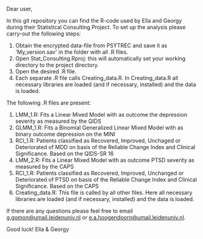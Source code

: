Dear user,

In this git repository you can find the R-code used by Ella and Georgy during their Statistical Consulting Project.
To set up the analysis please carry-out the following steps:

1. Obtain the encrypted data-file from PSYTREC and save it as 'My_version.sav' in the folder with all .R files.
2. Open Stat_Consulting.Rproj: this will automatically set your working directory to the project directory.
3. Open the desired .R file. 
4. Each separate .R file calls Creating_data.R. In Creating_data.R all necessary libraries are loaded (and if necessary, installed) and the data is loaded.


The following .R files are present:
1. LMM_1.R: Fits a Linear Mixed Model with as outcome the depression severity as measured by the QIDS
2. GLMM_1.R: Fits a Binomial Generalized Linear Mixed Model with as binary outcome depression on the MINI
3. RCI_1.R: Patients classified as Recovered, Improved, Unchaged or Deteriorated of MDD on basis of the Reliable Change Index and Clinical Significance. Based on the QIDS-SR 16
4. LMM_2.R: Fits a Linear Mixed Model with as outcome PTSD severity as measured by the CAPS
5. RCI_1.R: Patients classified as Recovered, Improved, Unchanged or Deteriorated of PTSD on basis of the Reliable Change Index and Clinical Significance. Based on the CAPS
6. Creating_data.R: This file is called by all other files. Here all necessary libraries are loaded (and if necessary, installed) and the data is loaded.

If there are any questions please feel free to email g.gomon@umail.leidenuniv.nl or e.a.hoogendoorn@umail.leidenuniv.nl.

Good luck!
Ella & Georgy
